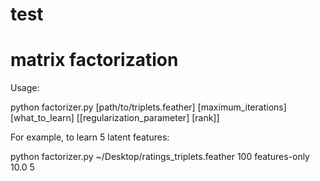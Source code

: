 # test

# matrix factorization

Usage:

python factorizer.py [path/to/triplets.feather] [maximum_iterations] [what_to_learn] [[regularization_parameter] [rank]]

For example, to learn 5 latent features:

python factorizer.py ~/Desktop/ratings_triplets.feather 100 features-only 10.0 5
